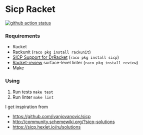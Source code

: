 # Sicp Racket

[![github action status](https://github.com/DmitryBerdnikov/sicp-racket/workflows/Racket%20CI/badge.svg)](https://github.com/DmitryBerdnikov/sicp-racket/actions)

### Requirements

*  Racket
*  Rackunit (`raco pkg install rackunit`)
*  [SICP Support for DrRacket](https://docs.racket-lang.org/sicp-manual/index.html) (`raco pkg install sicp`)
*  [Racket-review](https://github.com/Bogdanp/racket-review) surface-level linter (`raco pkg install review`)
*  Make

### Using

1.  Run tests `make test`
2.  Run linter `make lint`

I get inspiration from
* https://github.com/ivanjovanovic/sicp
* http://community.schemewiki.org/?sicp-solutions
* https://sicp.hexlet.io/ru/solutions